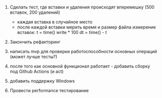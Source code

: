 1. Сделать тест, где вставки и удаления происходят вперемешку (500 вставок, 200 удалений)
   - каждая вставка в случайное место
   - после каждой вставки мерить время и размер файла
измерение вставок:
t = time()
write * 100
dt = time() - t

1. Закончить рефакторинг
2. написать mvp для проверки работоспособности основных операций (может лучше тесты?)
3. после того как основной функционал работает - добавить сборку под Github Actions (и act)
4. добавить поддержку Windows
5. Провести performance тестирование